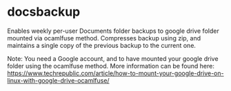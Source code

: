 # docsbackup
Enables weekly per-user Documents folder backups to google drive folder mounted via ocamlfuse method. Compresses backup using zip, and maintains a single copy of the previous backup to the current one.

Note: You need a Google account, and to have mounted your google drive folder using the ocamlfuse method. More information can be found here: https://www.techrepublic.com/article/how-to-mount-your-google-drive-on-linux-with-google-drive-ocamlfuse/
